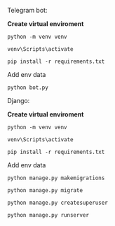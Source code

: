 Telegram bot:

**Create virtual enviroment**
```
python -m venv venv
```
```
venv\Scripts\activate
```
```
pip install -r requirements.txt
```
Add env data
```
python bot.py
```

Django:

**Create virtual enviroment**
```
python -m venv venv
```
```
venv\Scripts\activate
```
```
pip install -r requirements.txt
```
Add env data
```
python manage.py makemigrations
```
```
python manage.py migrate
```
```
python manage.py createsuperuser
```
```
python manage.py runserver
```

